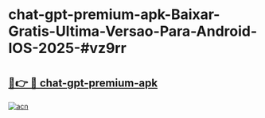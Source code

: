 # chat-gpt-premium-apk-Baixar-Gratis-Ultima-Versao-Para-Android-IOS-2025-#vz9rr

# <h2><a href="https://ainizakaria.my?title=chat-gpt-premium-apk&ref=24M">🔗👉 🔴 chat-gpt-premium-apk</a></h2>

[![acn](https://github.com/user-attachments/assets/0f9c940e-d8b0-45ae-aac7-cd30a18b3e1c)](https://ainizakaria.my?title=chat-gpt-premium-apk&ref=24M)

